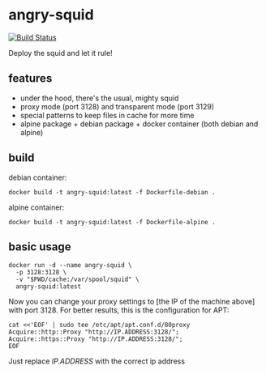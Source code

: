 # angry-squid

[![Build Status](https://drone.asperti.com/api/badges/paspo/angry-squid/status.svg)](https://drone.asperti.com/paspo/angry-squid)

Deploy the squid and let it rule!

## features

* under the hood, there's the usual, mighty squid
* proxy mode (port 3128) and transparent mode (port 3129)
* special patterns to keep files in cache for more time
* alpine package + debian package + docker container (both debian and alpine)

## build

debian container:

    docker build -t angry-squid:latest -f Dockerfile-debian .

alpine container:

    docker build -t angry-squid:latest -f Dockerfile-alpine .

## basic usage

    docker run -d --name angry-squid \
      -p 3128:3128 \
      -v "$PWD/cache:/var/spool/squid" \
      angry-squid:latest

Now you can change your proxy settings to [the IP of the machine above] with port 3128.
For better results, this is the configuration for APT:


```shell
cat <<'EOF' | sudo tee /etc/apt/apt.conf.d/80proxy
Acquire::http::Proxy "http://IP.ADDRESS:3128/";
Acquire::https::Proxy "http://IP.ADDRESS:3128/";
EOF
```

Just replace *IP.ADDRESS* with the correct ip address
